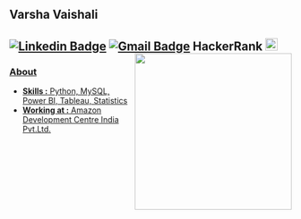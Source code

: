 ## Varsha Vaishali 
[![Linkedin Badge](https://img.shields.io/badge/-VarshaVaishali-blue?style=flat-square&logo=Linkedin&logoColor=white&link=https://www.linkedin.com/in/varsha-v-a11728169/)](https://www.linkedin.com/in/varsha-v-a11728169//) [![Gmail Badge](https://img.shields.io/badge/-varshavaishali1524@gmail.com-c14438?style=flat-square&logo=Gmail&logoColor=white&link=mailto:varshavaishali1524@gmail.com)](mailto:varshavaishali1524@gmail.com) HackerRank
<a href="https://www.hackerrank.com/varshavaishali11">
  <img alt="Varsha's Hackerank" width="22px" src="https://cdn.jsdelivr.net/npm/simple-icons@v3/icons/hackerrank.svg" />
<img align="right" src="https://media.giphy.com/media/du3J3cXyzhj75IOgvA/giphy.gif" width=280px height=280px/>
--------------------------------------------------------------------------------------------------------------------------------------------------------------------------------
### About
-   **Skills :** Python, MySQL, Power BI, Tableau, Statistics 
-  **Working at :** Amazon Development Centre India Pvt.Ltd.
